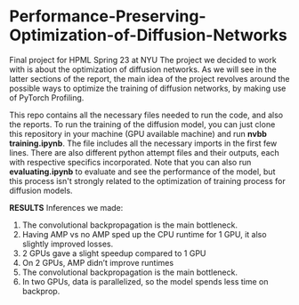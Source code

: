 # Performance-Preserving-Optimization-of-Diffusion-Networks

Final project for HPML Spring 23 at NYU
The project we decided to work with is about the optimization of diffusion networks. As we will see in the latter sections of the report, the main idea of the project revolves around the possible ways to optimize the training of diffusion networks, by making use of PyTorch Profiling.

This repo contains all the necessary files needed to run the code, and also the reports.
To run the training of the diffusion model, you can just clone this repository in your machine (GPU available machine)
and run **nvbb training.ipynb**. The file includes all the necessary imports in the first few lines. There are also different python attempt files and their outputs, each with respective specifics incorporated. 
Note that you can also run **evaluating.ipynb** to evaluate and see the performance of the model, but this process isn't strongly related to the optimization of training process for diffusion models. 


**RESULTS**
Inferences we made:
1. The convolutional backpropagation is the main bottleneck.
2. Having AMP vs no AMP sped up the CPU runtime for 1 GPU, it also slightly
improved losses.
3. 2 GPUs gave a slight speedup compared to 1 GPU
4. On 2 GPUs, AMP didn’t improve runtimes
5. The convolutional backpropagation is the main bottleneck.
6. In two GPUs, data is parallelized, so the model spends less time on backprop.
